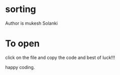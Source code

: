 # sorting
Author is mukesh Solanki

# To open
click on the file and copy the code and best of luck!!!

happy coding.
